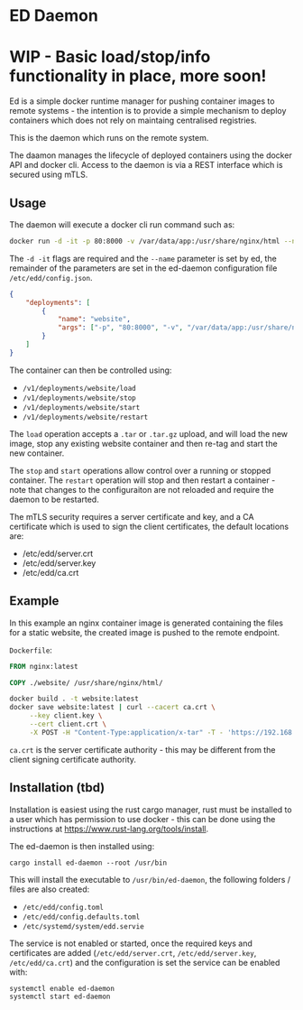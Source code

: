# ED Daemon

# WIP - Basic load/stop/info functionality in place, more soon!

Ed is a simple docker runtime manager for pushing container images to remote systems - the intention is to provide a simple mechanism to deploy containers which does not rely on maintaing centralised registries.

This is the daemon which runs on the remote system.

The daamon manages the lifecycle of deployed containers using the docker API and docker cli. Access to the daemon is via a REST interface which is secured using mTLS.

## Usage

The daemon will execute a docker cli run command such as:

``` bash
docker run -d -it -p 80:8000 -v /var/data/app:/usr/share/nginx/html --name website nginx
```

The `-d -it` flags are required and the `--name` parameter is set by ed, the remainder of the parameters are set in the ed-daemon configuration file `/etc/edd/config.json`.

``` json
{
    "deployments": [
        {
            "name": "website",
            "args": ["-p", "80:8000", "-v", "/var/data/app:/usr/share/nginx/html"]
        }
    ]
}
```

The container can then be controlled using:

- `/v1/deployments/website/load`
- `/v1/deployments/website/stop`
- `/v1/deployments/website/start`
- `/v1/deployments/website/restart`

The `load` operation accepts a `.tar` or `.tar.gz` upload, and will load the new image, stop any existing website container and then re-tag and start the new container.

The `stop` and `start` operations allow control over a running or stopped container. The `restart` operation will stop and then restart a container - note that changes to the configuraiton are not reloaded and require the daemon to be restarted.

The mTLS security requires a server certificate and key, and a CA certificate which is used to sign the client certificates, the default locations are:

 - /etc/edd/server.crt
 - /etc/edd/server.key
 - /etc/edd/ca.crt

## Example

In this example an nginx container image is generated containing the files for a static website, the created image is pushed to the remote endpoint.

`Dockerfile`:

``` Dockerfile
FROM nginx:latest

COPY ./website/ /usr/share/nginx/html/
```

``` bash
docker build . -t website:latest
docker save website:latest | curl --cacert ca.crt \
     --key client.key \
     --cert client.crt \
     -X POST -H "Content-Type:application/x-tar" -T - 'https://192.168.0.100:8866/v1/website/load'
```

`ca.crt` is the server certificate authority - this may be different from the client signing certificate authority.

## Installation (tbd)

Installation is easiest using the rust cargo manager, rust must be installed to a user which has permission to use docker - this can be done using the instructions at https://www.rust-lang.org/tools/install.

The ed-daemon is then installed using:

```
cargo install ed-daemon --root /usr/bin
```

This will install the executable to `/usr/bin/ed-daemon`, the following folders / files are also created:

- `/etc/edd/config.toml`
- `/etc/edd/config.defaults.toml`
- `/etc/systemd/system/edd.servie`

The service is not enabled or started, once the required keys and certificates are added (`/etc/edd/server.crt`, `/etc/edd/server.key`, `/etc/edd/ca.crt`) and the configuration is set the service can be enabled with:

``` bash
systemctl enable ed-daemon
systemctl start ed-daemon
```